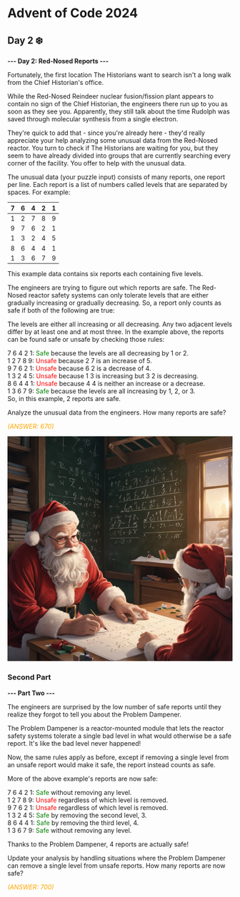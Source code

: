 # Advent of Code 2024

## Day 2 ❄️

**--- Day 2: Red-Nosed Reports ---**

Fortunately, the first location The Historians want to search isn't a long walk from the Chief Historian's office.

While the Red-Nosed Reindeer nuclear fusion/fission plant appears to contain no sign of the Chief Historian, the engineers there run up to you as soon as they see you. Apparently, they still talk about the time Rudolph was saved through molecular synthesis from a single electron.

They're quick to add that - since you're already here - they'd really appreciate your help analyzing some unusual data from the Red-Nosed reactor. You turn to check if The Historians are waiting for you, but they seem to have already divided into groups that are currently searching every corner of the facility. You offer to help with the unusual data.

The unusual data (your puzzle input) consists of many reports, one report per line. Each report is a list of numbers called levels that are separated by spaces. For example:

| 7| 6| 4| 2| 1|
|--|--|--|--|--|
|1 | 2| 7| 8| 9|
|9 | 7| 6| 2| 1|
|1 | 3| 2| 4| 5|
|8 | 6| 4| 4| 1|
|1 | 3| 6| 7| 9|

This example data contains six reports each containing five levels.

The engineers are trying to figure out which reports are safe. The Red-Nosed reactor safety systems can only tolerate levels that are either gradually increasing or gradually decreasing. So, a report only counts as safe if both of the following are true:

The levels are either all increasing or all decreasing.
Any two adjacent levels differ by at least one and at most three.
In the example above, the reports can be found safe or unsafe by checking those rules:

7 6 4 2 1: <span style="color: green;">Safe</span> because the levels are all decreasing by 1 or 2.<br>
1 2 7 8 9: <span style="color: red;">Unsafe</span>  because 2 7 is an increase of 5.
<br>
9 7 6 2 1: <span style="color: red;">Unsafe</span> because 6 2 is a decrease of 4.
<br>
1 3 2 4 5: <span style="color: red;">Unsafe</span> because 1 3 is increasing but 3 2 is decreasing.
<br>
8 6 4 4 1: <span style="color: red;">Unsafe</span> because 4 4 is neither an increase or a decrease.
<br>
1 3 6 7 9: <span style="color: green;">Safe</span>  because the levels are all increasing by 1, 2, or 3.
<br>
So, in this example, 2 reports are safe.

Analyze the unusual data from the engineers. How many reports are safe?

<span style="color: orange;">*(ANSWER: 670)*</span>

![alt text](santa2.jpeg)

### Second Part

**--- Part Two ---**

The engineers are surprised by the low number of safe reports until they realize they forgot to tell you about the Problem Dampener.

The Problem Dampener is a reactor-mounted module that lets the reactor safety systems tolerate a single bad level in what would otherwise be a safe report. It's like the bad level never happened!

Now, the same rules apply as before, except if removing a single level from an unsafe report would make it safe, the report instead counts as safe.

More of the above example's reports are now safe:

7 6 4 2 1: <span style="color: green;">Safe</span>  without removing any level.
<br>
1 2 7 8 9: <span style="color: red;">Unsafe</span> regardless of which level is removed.
<br>
9 7 6 2 1: <span style="color: red;">Unsafe</span> regardless of which level is removed.
<br>
1 3 2 4 5: <span style="color: green;">Safe</span>  by removing the second level, 3.
<br>
8 6 4 4 1: <span style="color: green;">Safe</span>  by removing the third level, 4.
<br>
1 3 6 7 9: <span style="color: green;">Safe</span>  without removing any level.

Thanks to the Problem Dampener, 4 reports are actually safe!

Update your analysis by handling situations where the Problem Dampener can remove a single level from unsafe reports. How many reports are now safe?

<span style="color: orange;">*(ANSWER: 700)*</span>
